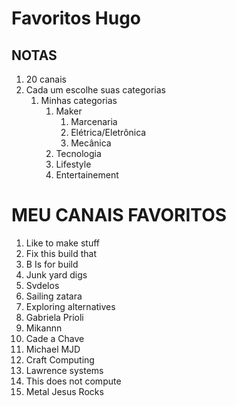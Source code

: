 # Favoritos Hugo

## NOTAS

1. 20 canais
2. Cada um escolhe suas categorias
   1. Minhas categorias
      1. Maker
         1. Marcenaria
         2. Elétrica/Eletrônica
         3. Mecânica
      2. Tecnologia
      3. Lifestyle
      4. Entertainement

# MEU CANAIS FAVORITOS

1. Like to make stuff
2. Fix this build that 
3. B Is for build
4. Junk yard digs
5. Svdelos
6. Sailing zatara
7. Exploring alternatives
8. Gabriela Prioli
9. Mikannn
10. Cade a Chave
11. Michael MJD
12. Craft Computing
13. Lawrence systems
14. This does not compute
15. Metal Jesus Rocks
